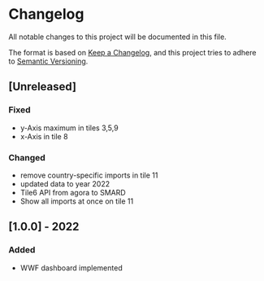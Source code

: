 # Changelog
All notable changes to this project will be documented in this file.

The format is based on [Keep a Changelog](https://keepachangelog.com/en/1.0.0/),
and this project tries to adhere to [Semantic Versioning](https://semver.org/spec/v2.0.0.html).

## [Unreleased]
### Fixed
- y-Axis maximum in tiles 3,5,9
- x-Axis in tile 8

### Changed
- remove country-specific imports in tile 11
- updated data to year 2022
- Tile6 API from agora to SMARD 
- Show all imports at once on tile 11

## [1.0.0] - 2022
### Added
- WWF dashboard implemented